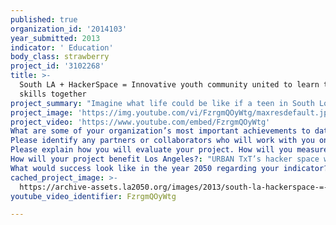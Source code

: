 ```yaml
---
published: true
organization_id: '2014103'
year_submitted: 2013
indicator: ' Education'
body_class: strawberry
project_id: '3102268'
title: >-
  South LA + HackerSpace = Innovative youth community united to learn technology
  skills together
project_summary: "Imagine what life could be like if a teen in South Los Angeles could see more computers than liquor stores while walking home from school. Imagine if South LA did not have the highest unemployment rate in the city but instead produced the highest number of tech pioneers in the country. URBAN Teens eXploring Technology (URBAN TxT), a local nonprofit with a city-wide focus, seeks to accomplish that by building a technology innovation center in one of the most underinvested areas in the city. \r\n\r\nURBAN TxT will build a “hacker space” -  a space with technology equipment and an open-door policy for everyone who wants to express creativity, address social issues through computer programing, and innovate through collaboration. URBAN TxT’s hacker space will also be BYOD (Bring Your Own Device) by providing wireless connectivity so that those with computers, tablets or phones can come in to work on individual or team projects. At this space you will find individuals with different levels of technology experience who will help each other master 21st century skills.   \r\n\r\nIn an area of the city where teens will come across more prostitutes than parks, a community space that unites technology and innovative thinking will transform the landscape of how the community interacts within itself and with the city. URBAN TxT’s hacker space is the next logical step for a program that has used computer programming and web development over the past three years to set inner city youth on a path of leadership and STEM careers. \r\n\r\nMore importantly, the hacker space will be a sanctuary for the next generation of leaders so that they can learn the skills needed to fulfill today’s job opportunities and to excel in the jobs of tomorrow. URBAN TxT’s vision for a hacker space is bigger than a community center that uses technology to bring everyone together for an innovative and better future. It will prepare students for college and beyond, while empowering those not in school and educating parents so everyone can succeed in the working world. \r\n\r\nInvesting in a South LA technology innovation center, or hacker space, means investing where we’ll see the biggest impact. The population of South LA is hungry for success and opportunity because life there does not offer an easy path. The area sees more than half of its students drop out of school. With 32% of African Americans unemployed and Latinos not far behind,  it’s imperative we do something to shift trends and prevent further damage. \r\n\r\nURBAN TxT’s hacker space will empower a population that has a drive to succeed which has not yet been nurtured. Although the direct investment is localized to South LA, the benefits go past the city of LA. The space will be available to everyone who wants to use technology and creativity in a positive manner. Better yet, because technology breaks down physical barriers, a part of the city that currently has an abysmal 30% of homes with internet access could be connected to all parts of the world. \r\n\r\nURBAN TxT's hacker space will also provide a community space for schools, churches, non-profit organizations and others that need to add tech to their curriculums. The space will serve as a venue for community events, like the South LA Hack-A-Thon which already happened once in February and will happen again on April 13th, 2013, to further bring the community together. \r\n\r\nEducation will be heavily impacted through URBAN TxT's hacker space. The initiative will increase attendance rates of inner city youth to 4-year universities, engage students in the educational process through a recreational outlet with professional benefits, and will increase scholarship opportunities by providing students with valuable skills and experience. \r\n\r\nURBAN TxT's hacker space will further impact education by uniting diverse and specialized skill sets thanks to and through partnerships. The space will allow for workshops on new programming languages, forums with founders of tech start-ups and team building activities using different educational techniques. \r\n\r\nThe impact on the indicator can be predicted because URBAN TxT is already seeing these results. 100% of graduating seniors that go through URBAN TxT have gone on to 4-year universities, all students come out of the program with advanced tech knowledge, founders and executive from small and large tech companies are already involved, students have higher aspirations and confidence levels, and the program continuously explores learning methods that create accountability between students while producing better results.\r\n\r\nThe group started out meeting at a local coffee shop already released its first product built by students, YouPolitic.me. Students built the online platform in the summer of 2012 as a way to engage high school students in the political process. The site runs mock elections, aggregates data and allows for easy sharing. URBAN TxT represents the future of education and business, with responsibility first and enterprise second. "
project_image: 'https://img.youtube.com/vi/FzrgmQOyWtg/maxresdefault.jpg'
project_video: 'https://www.youtube.com/embed/FzrgmQOyWtg'
What are some of your organization’s most important achievements to date?: "Over the past three years URBAN Teens eXploring Technology has experienced many achievements: \r\n- 70% of the students in the program go on to computer engineering degrees. \r\n-100% of the students graduate high school and \r\n- 90% go on to a four-year university. \r\n- Program has a 100% retention rate \r\n- 60% students have made an upswing in academic performance while top performers maintain high grades\r\n- 25% of program alumni come back during the summer to mentor and serve as project manager of the teens\r\n- 75% increase in understanding the power of technology to change communities\r\n- The video entry for this wonderful grant was created, directed, produced and edited by URBAN TxT members and alumni\r\n \r\nOne of URBAN TxT's biggest achievements happened during the summer of 2012, when a 5-member student team launched YouPolitic.me. The students created a web-based platform which engages youth in the political discussion and educates them on candidates' platforms by creating mock elections. The site has now been live for close to 9 months and continues to grow. \r\n\r\nRecent press coverage:\r\nInc.: http://tinyurl.com/brnajo5\r\nIntersections South LA: http://tinyurl.com/cwa3msc\r\nIntersections South LA: http://tinyurl.com/chu25lx\r\nLAist: http://tinyurl.com/lofqsw\r\nVolunTeen Nation: http://tinyurl.com/creka3y\r\n"
Please identify any partners or collaborators who will work with you on this project.: "32st MAST School, Markham Middle School, Manual Arts HS, Foshay School, John Muir, ICEF Schools, Alliance Schools  :Will help promote youth involvement and tech education among students in the area\r\n \r\nWest Adams School: Will collaborate on project base learning curriculum\r\n\r\nIglesia De Dios Camino Santidad: Provide technology training to their members\r\n\r\nDropLabs: Collaborate with them to put on workshops for South LA community\r\n\r\nNation Builder: Collaborate to provide Data Management Training to NPO , provide internships for our youth\r\n\r\nZeroDivide:  Will help us strategically expand our technology efforts to larger communities and will provide internships for our youth\r\n\r\nMicrosoft BizSpark: Collaborate to provide Microsoft phone development"
Please explain how you will evaluate your project. How will you measure success?: "URBAN Teens eXploring Technology (URBAN TxT) is all about results, tracking and data. Success for URBAN TxT's hacker space impact of education in Los Angeles will be measured through community involvement in educational activities, new skills development across all age groups and a growing social enterprise model based around education and trends:\r\n\r\nCommunity involvement:\r\n- At least 25 members will visit the space an average of 4 times per week, every month\r\n- Develop relationships with 50% of local organizations in the first year on uniting the community and creating awareness for educational and community resources\r\n\r\nNew skills development:\r\n- Educate 5 new business owners how to increase sales and productivity through technology every month\r\n- Teach 1 organization who had no digital presence how to create a digital footprint every month\r\n- Coach 2 organizations who had small or limited digital presences grow their digital foot print every month\r\n- Create 1 class of technology ambassadors every 6 months to educate the rest of the city on the power of technology in the community environment\r\n\r\nGrowing social enterprise:\r\n- Have students and community members create and launch 5 products per year \r\n- Provide internship spring break, summer and winter internship programs to educate students on professional behavior, leadership, technology and business as a way to prepare them for college and the working world \r\n\r\nFor those who enroll in URBAN TxT's summer program, success will be measured by:\r\n- 90% of youth will enroll in higher education \r\n- 90% of youth will graduate High School\r\n- 80% of students participating in summer programs will master web develop by creating a web port\r\n- Increase awareness of STEM careers and majors by 100% percent\r\n- Improve collaboration skills by 70%\r\n- Increase students knowledge of HTML by 60%\r\n- Increase confidence and leadership by 50%"
How will your project benefit Los Angeles?: "URBAN TxT’s hacker space will benefit Los Angeles by creating an innovation hub in one of the areas with the highest number of youths and the lowest number of educational opportunities. The open access to technology and educational resources will keep kids off the street while arming them with the skills they actually need to not just survive, but excel in life. An innovation center that doubles as a technological sanctuary will make our younger generations more appealing to future employees, prepare them to be the best professionals in LA, and more importantly, give them the business and technology skills so that they can start their own ventures. \r\n\r\nDetention rooms in our South Los Angeles high schools are filled with African American and Latino males. High incarceration and dropout rates plague male students in South Los Angeles as on average 54% of them will not graduate high school. Those who graduate school are often times unprepared to enter the workforce. This creates a growing skills gap for STEM positions in which demand outweighs the supply of a skilled workforce, especially in South LA. URBAN TxT’s hacker space tackles the root issues and turns what is now a weakness into a strength. The hacker space is part of a larger vision that will turn LA into the breeding ground for the next wave of innovators and visionaries of the world.\r\n\r\nBy giving a person of any age, background, ethnicity or religion the skills to innovate and a safe place to do so, we unleash vast amounts of untapped potential that would have otherwise been wasted. URBAN TxT’s hacker space will be the catalyst that will turn a poverty stricken, gang infested and crime riddled area into a case study for what could be if the right people assets and capital were in place. The hacker space will spark a movement towards more collaboration in learning, innovative use of resources and spaces to drive new ideas and a dedication to education and personal growth unlike anything the city has seen before. \r\n\r\nA technology driven community space like URBAN TxT’s hacker space will open up a world of opportunities to all members of the community. This space will encourage everyone to innovate, use its resources to find job opportunities and online educational programs and to discover what the world has to offer through technology. The hacker space will spark more than just our youths, it will spark unity and forward thinking within an area that continues to fall behind the rest of the city and the country. Community members will be encouraged to take advantage of free online classes through programs like iTunes U while connecting with people all over the world with software like Skype of Google+ Hangouts.\r\n\r\nThe benefits of URBAN TxT's hacker space go well past South LA. The organization will create a team of ambassadors to share knowledge and the vision for technology and education merging together. The team will share findings with the city, while inviting everyone to be a part of it.   "
What would success look like in the year 2050 regarding your indicator?: "Educational success in 2050 will look like an evolved, transformed and improved version of what education in Los Angeles is today. Through URBAN TxT's project Los Angeles will be exposed to a world of opportunities that will shift current trends towards a positive direction and will engage many and most members of society in education. \r\n\r\nOur vision for education in 2050 aims to become a model of how project-base learning can be use to engage students in computer programming through collaboration. \r\n\r\nIf a center like URBAN TxT's hacker space works in South LA to engage what is currently one of the most disengaged communities, then it can work anywhere. Over the past years URBAN TxT has already proved that the model works and the organization has not had a dedicated innovation space. With an assigned space in the area that needs it most the benefits will grow exponentially. \r\n\r\nThis space will be a hub that will inspire the city to think different about how technology and education can transform a community.  It will inspire collaborative creative thinking and will provide a place where learning will be looked at as a \"cool\" thing to do, which is the first step to transforming a broken educational system.\r\n\r\nAt our space people will become ambassadors of innovative thinking. The skills they learn will be used to go teach others at schools through out Los Angeles . Los Angeles needs to be inspire in order to thrive , by inspiring South LA we can inspire all of LA to become a city of innovators. \r\n\r\nSouth LA in 2050 will be a thriving community that's known for thinking differently and creatively. In 2050 teens will be part of a innovative culture that empowers them to be pioneers and visionaries through technology and community working together.\r\n\r\nIn 2050 education will be a community-based activity that connects individuals with the outside world, showing them the vast amount of opportunities available. Education will be the biggest asset a person can have, and it will be easily accessible thanks to technology and collaboration. \r\n\r\nThrough URBAN TxT's hacker space education will become the fabric of our community and city, and not a topic of division, arguments and contempt. "
cached_project_image: >-
  https://archive-assets.la2050.org/images/2013/south-la-hackerspace-=-innovative-youth-community-united-to-learn-technology-skills-together/img.youtube.com/vi/FzrgmQOyWtg/maxresdefault.jpg
youtube_video_identifier: FzrgmQOyWtg

---
```

